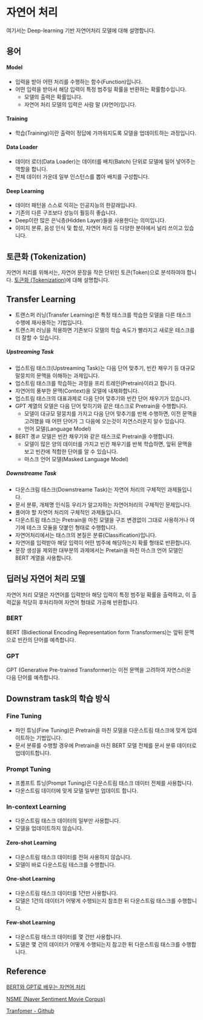 # 자연어 처리

여기서는 Deep-learning 기반 자연어처리 모델에 대해 설명합니다. 

## 용어

#### Model
- 입력을 받아 어떤 처리를 수행하는 함수(Function)입니다. 
- 어떤 입력을 받아서 해당 입력이 특정 범주일 확률을 반환하는 확률함수입니다. 
  - 모델의 출력은 확률입니다. 
  - 자연어 처리 모델의 입력은 사람 말 (자연어)입니다.

#### Training

- 학습(Training)이란 출력이 정답에 가까워지도록 모델을 업데이트하는 과정입니다. 

#### Data Loader

- 데이터 로더(Data Loader)는 데이터를 배치(Batch) 단위로 모델에 밀어 넣어주는 역할을 합니다. 
- 전체 데이터 가운데 일부 인스턴스를 뽑아 배치를 구성합니다. 

#### Deep Learning

- 데이터 패턴을 스스로 익히는 인공지능의 한갈래입니다.
- 기존의 다른 구조보다 성능이 훨등히 좋습니다. 
- Deep이란 많은 은닉층(Hidden Layer)들을 사용한다는 의미입니다. 
- 이미지 분류, 음성 인식 및 합성, 자연어 처리 등 다양한 분야에서 널리 쓰이고 있습니다. 


## 토큰화 (Tokenization)

자연어 처리를 위해서는, 자연어 문장을 작은 단위인 토큰(Token)으로 분석하여야 합니다. [토큰화 (Tokenization)](https://github.com/kyopark2014/deep-learning-algorithms/blob/main/tokenization.md)에 대해 설명합니다. 


## Transfer Learning

- 트랜스퍼 러닝(Transfer Learning)은 특정 태스크를 학습한 모델을 다른 태스크 수행에 재사용하는 기법입니다. 
- 트랜스퍼 러닝을 적용하면 기존보다 모델의 학습 속도가 빨라지고 새로운 테스크를 더 잘할 수 있습니다. 

##### Upstreaming Task

- 업스트림 태스크(Upstreaming Task)는 다음 단어 맞추기, 빈칸 채우기 등 대규모 말뭉치의 문맥을 이해하는 과제입니다.
- 업스트림 태스크를 학습하는 과정을 프리 트레인(Pretrain)이라고 합니다. 
- 자연어의 풍부한 문맥(Context)을 모델에 내재화합니다. 
- 업스트림 태스크의 대표과제로 다음 단어 맞추기와 빈칸 단어 채우기가 있습니다. 
- GPT 계열의 모델은 다음 단어 맞히기와 같은 태스크로 Pretrain을 수행합니다.
  - 모델이 대규모 말뭉치를 가지고 다음 단어 맞추기를 반복 수행하면, 이전 문맥을 고려했을 때 어떤 단어가 그 다음에 오는것이 자연스러운지 알수 있습니다. 
  - 언어 모델(Language Model)
- BERT 곙ㄹ 모델은 빈칸 채우기와 같은 태스크로 Pretrain을 수행합니다. 
  - 모델이 많은 양의 데이터를 가지고 빈칸 채우기를 반복 학습하면, 앞뒤 문맥을 보고 빈칸에 적합한 단어를 알 수 있습니다. 
  - 마스크 언어 모델(Masked Language Model)



##### Downstreame Task

- 다운스크림 태스크(Downstreame Task)는 자연어 처리의 구체적인 과제들입니다. 
- 문서 분류, 개체명 인식등 우리가 알고자하는 자연어처리의 구체적인 문제입니다. 
- 풀어야 할 자연어 처리의 구체적인 과제들입니다.
- 다운스트림 태스크는 Pretrain을 마친 모델을 구조 변경없이 그대로 사용하거나 여기에 테스크 모듈을 덧붙인 형태로 수행합니다. 
- 자연어처리에서는 태스크의 본질은 분류(Classification)입니다. 
- 자연어를 입력받아 해당 입력이 어떤 범주에 해당하는지 확률 형태로 반환합니다. 
- 문장 생성을 제외한 대부분의 과제에서는 Pretain을 마친 마스크 언어 모델인 BERT 계열을 사용합니다. 



## 딥러닝 자연어 처리 모델 

자연어 처리 모델은 자연어를 입력받아 해당 입력이 특정 범주일 확률을 출력하고, 이 출력값을 적당히 후처리하여 자연어 형태로 가공해 반환합니다. 

### BERT 

BERT (Bidiectional Encoding Representation form Transformers)는 앞뒤 문맥으로 빈칸의 단어를 예측합니다. 

### GPT

GPT (Generative Pre-trained Transformer)는 이전 문맥을 고려하여 자연스러운 다음 단어를 예측합니다. 




## Downstram task의 학습 방식

### Fine Tuning

- 파인 튜닝(Fine Tuning)은 Pretrain을 마친 모델을 다운스트림 태스크에 맞게 업데이트하는 기법입니다. 
- 문서 분류를 수행할 경우에 Pretrain을 마친 BERT 모델 전체를 문서 분류 데이터로 업데이트합니다. 

### Prompt Tuning

- 프롬프트 튜닝(Prompt Tuning)은 다운스트림 태스크 데이터 전체를 사용합니다.
- 다운스트림 데이터에 맞게 모델 일부만 업데이트 합니다. 

### In-context Learning

- 다운스트림 태스크 데이터의 일부만 사용합니다.
- 모델을 업데이트하지 않습니다. 

#### Zero-shot Learning

- 다운스트림 태스크 데이터를 전혀 사용하지 않습니다.
- 모델이 바로 다운스트림 테스크를 수행합니다.

#### One-shot Learning

- 다운스트림 태스크 데이터를 1건만 사용합니다. 
- 모델은 1건의 데이터가 어떻게 수행되는지 참조한 뒤 다운스트림 태스크를 수행합니다. 

#### Few-shot Learning

- 다운스트림 태스크 데이터를 몇 건만 사용합니다. 
- 도델은 몇 건의 데이터가 어떻게 수행되는지 참고한 뒤 다운스트림 태스크를 수행합니다. 



## Reference 

[BERT와 GPT로 배우는 자연어 처리](https://ratsgo.github.io/nlpbook/docs/tutorial_links)

[NSME (Naver Sentiment Movie Corpus)](https://ko-nlp.github.io/Korpora/ko-docs/corpuslist/nsmc.html)

[Tranfomer - Github](https://github.com/huggingface/transformers)


